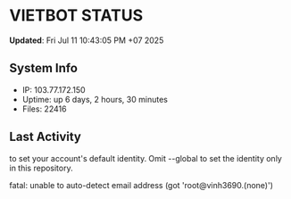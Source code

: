 # VIETBOT STATUS
**Updated**: Fri Jul 11 10:43:05 PM +07 2025

## System Info
- IP: 103.77.172.150
- Uptime: up 6 days, 2 hours, 30 minutes
- Files: 22416

## Last Activity

to set your account's default identity.
Omit --global to set the identity only in this repository.

fatal: unable to auto-detect email address (got 'root@vinh3690.(none)')
